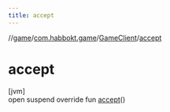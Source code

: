 ```yaml
---
title: accept
---
```

//[game](../../../index.html)/[com.habbokt.game](../index.html)/[GameClient](index.html)/[accept](accept.html)



# accept



[jvm]\
open suspend override fun [accept](accept.html)()





